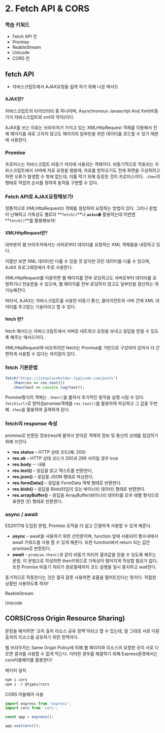 # 2. Fetch API & CORS

### 학습 키워드

* Fetch API 란
* Promise
* ReableStream
* Unicode
* CORS 란



## fetch API

* 자바스크립트에서 AJAX요청을 쉽게 하기 위해 나온 메서드

#### AJAX란?

자바스크립트의 라이브러리 중 하나이며, Asynchronous Javascript And Xml(비동기식 자바스크립트와 xml의 약자)이다.

AJAX를 쓰는 이유는 브라우저가 가지고 있는 XMLHttpRequest 객체를 이용해서 전체 페이지를 새로 고치지 않고도 페이지의 일부만을 위한 데이터를 로드할 수 있기 때문에 사용한다.



### Promise <a href="#promise" id="promise"></a>

프로미스는 자바스크립트 비동기 처리에 사용되는 객체이다. 비동기적으로 작동되는 자바스크립트에서 서버에 자료 요청을 했을때, 자료를 받아오기도 전에 화면을 구성하려고 하면 오류가 발생할 수 밖에 없는데, 이를 막기 위해 등장한 것이 프로미스이다. `.then`의 형태로 작업의 순서를 정하여 동작을 구현할 수 있다.



### Fetch API로  AJAX요청해보기!

정통적으로 XMLHttpRequest() 객체를 생성하여 요청하는 방법이 있다. 그러나 문법이 난해하고 가독성도 별로라 **`fetch()`**나 **`axios를`** 활용하는데 이번엔 **`fetch()`**를 활용해보자!



#### XMLHttpRequest란?

대부분의 웹 브라우저에서는 서버로부터 데이터를 요청하는 XML 객체들을 내장하고 있다.

이름만 보면 XML 데이터만 다룰 수 있을 것 같지만 모든 데이터를 다룰 수 있으며, AJAX 프로그래밍에서 주로 사용한다.

XMLHttpRequest를 이용하면 웹 페이지를 전부 로딩하고도 서버로부터 데이터를 요청하거나 전송받을 수 있으며, 웹 페이지를 전부 로딩하지 않고도 일부만을 갱신하는 게 가능해진다.

따라서, AJAX는 자바스크립트를 사용한 비동기 통신, 클라이언트와 서버 간에 XML 데이터를 주고받는 기술이라고 할 수 있다.



#### fetch 란?

fetch 매서드는 자바스크립트에서 서버로 네트워크 요청을 보내고 응답을 받을 수 있도록 해주는 매서드이다.

XMLHttpRequest와 비슷하지만 fetch는 Promise를 기반으로 구성되어 있어서 더 간편하게 사용할 수 있다는 차이점이 있다.



### fetch 기본문법

```javascript
fetch("https://jsonplaceholder.typicode.com/posts")
   .then(res => res.text())
   .then(text => console.log(text));
```

Promise형식의 객체는 `.then()`을 붙혀서 추가적인 동작을 실행 시킬 수 있다. `fetch(url)`로 받아온promise객체를 `res.text()`를 활용하여 파싱하고 그 값을 두번째 `.then`을 활용하여 출력하게 된다.

### &#x20;<a href="#fetch-_response_" id="fetch-_response_"></a>

### fetch의 response 속성 <a href="#fetch-_response_" id="fetch-_response_"></a>

promise로 반환된 정보(res)에 붙여서 받아온 객체의 정보 및 통신의 상태를 점검하기 위해 쓰인다.

* **res.status** – HTTP 상태 코드(예: 200)
* **res.ok** – HTTP 상태 코드가 200과 299 사이일 경우 true
* **res.body** ㅡ 내용
* **res.text()** – 응답을 읽고 텍스트를 반환한다,
* **res.json()** – 응답을 JSON 형태로 파싱한다,
* **res.formData()** – 응답을 FormData 객체 형태로 반환한다.
* **res.blob()** – 응답을 Blob(타입이 있는 바이너리 데이터) 형태로 반환한다.
* **res.arrayBuffer()** – 응답을 ArrayBuffer(바이너리 데이터를 로우 레벨 형식으로 표현한 것) 형태로 반환한다.

### async / await <a href="#_async_-_await" id="_async_-_await"></a>

ES2017에 도입된 문법, Promise 로직을 더 쉽고 간결하게 사용할 수 있게 해준다.

* **async** - await을 사용하기 위한 선언문이며, function 앞에 사용되어 함수내에서 await 키워드를 사용 할 수 있게 해준다. 또한 function에서 return 되는 값은 promise로 반환된다.
* **await** - `promise.then()`과 같이 비동기 처리의 결과값을 얻을 수 있도록 해주는 문법.  이 문법으로 작성하면 then키워드로 가독성이 떨어지게 작성할 필요가 없다. 또한 Promise 비동기 처리가 완료될때까지 코드 실행을 일시 중지하고 wait한다.

동기적으로 작동한다는 것은 결국 잘못 사용하면 효율을 떨어트린다는 뜻이다. 적절한 상황만 사용하도록 하자!

ReableStream

Unicode



## CORS(Cross Origin Resource Sharing)



문장을 해석하면 '교차 출처 리소스 공유 정책'이라고 할 수 있는데, 말 그대로 서로 다른 출처의 리소스를 공유하기 위한 정책이다.



웹 브라우저는 Same Origin Policy에 의해 웹 페이지와 리소스의 요청한 곳이 서로 다르면 결과를 사용할 수 없게 막는다. 이러한 경우를 해결하기 위해 Express환경에서는 cors미들웨어를 활용한다!



패키지 설치

```bash
npm i cors
npm i -D @types/cors
```

CORS 미들웨어 사용

```javascript
import express from 'express';
import cors from 'cors';

const app = express();

app.use(cors());
```
